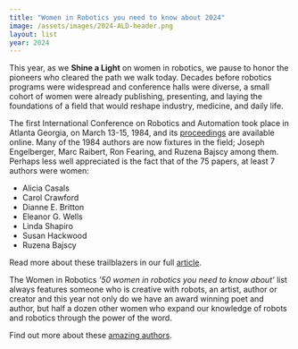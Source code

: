 ```yaml
---
title: "Women in Robotics you need to know about 2024"
image: /assets/images/2024-ALD-header.png
layout: list
year: 2024
---
```


This year, as we **Shine a Light** on women in robotics, we pause to honor the pioneers who cleared the path we walk today. Decades before robotics programs were widespread and conference halls were diverse, a small cohort of women were already publishing, presenting, and laying the foundations of a field that would reshape industry, medicine, and daily life.

The first International Conference on Robotics and Automation took place in Atlanta Georgia, on March 13-15, 1984, and its [proceedings](https://ieeexplore.ieee.org/stamp/stamp.jsp?tp=&arnumber=1087166) are available online. Many of the 1984 authors are now fixtures in the field; Joseph Engelberger, Marc Raibert, Ron Fearing, and Ruzena Bajscy among them. Perhaps less well appreciated is the fact that of the 75 papers, at least 7 authors were women:

- Alicia Casals
- Carol Crawford
- Dianne E. Britton
- Eleanor G. Wells
- Linda Shapiro
- Susan Hackwood
- Ruzena Bajscy

Read more about these trailblazers in our full [article](https://www.womeninrobotics.org/2024/10/01/the-women-of-icra-1984).

The Women in Robotics _’50 women in robotics you need to know about’_ list always features someone who is creative with robots, an artist, author or creator and this year not only do we have an award winning poet and author, but half a dozen other women who expand our knowledge of robots and robotics through the power of the word.

Find out more about these [amazing authors](https://www.womeninrobotics.org/2024/11/09/women-writing-about-robots).
